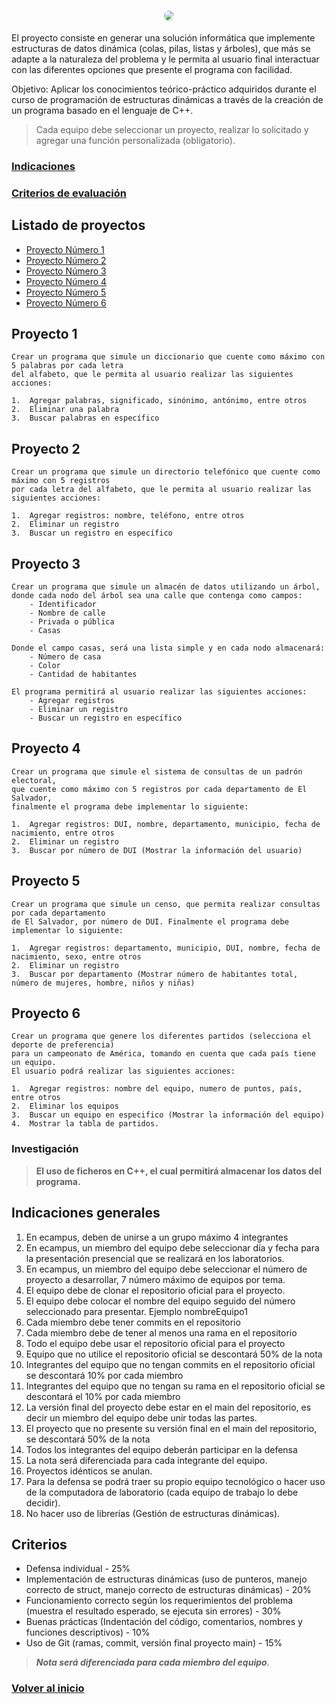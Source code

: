 <a id="top" href="#">
    <h1 align="center">
        <img style="border-radius: 15px;" src="https://i.imgur.com/uekVX44.jpg">
    </h1>
</a>

El proyecto consiste en generar una solución informática que implemente estructuras de datos dinámica (colas, pilas, listas y árboles), que más se adapte a la naturaleza del problema y le permita al usuario final interactuar con las diferentes opciones que presente el programa con facilidad.

Objetivo: Aplicar los conocimientos teórico-práctico adquiridos durante el curso de programación de estructuras dinámicas a través de la creación de un programa basado en el lenguaje de C++.

> Cada equipo debe seleccionar un proyecto, realizar lo solicitado y agregar una función personalizada (obligatorio).

### [Indicaciones](#indicaciones-generales)
### [Criterios de evaluación](#criterios)

## Listado de proyectos
* [Proyecto Número 1](#proyecto-1)
* [Proyecto Número 2](#proyecto-2)
* [Proyecto Número 3](#proyecto-3)
* [Proyecto Número 4](#proyecto-4)
* [Proyecto Número 5](#proyecto-5)
* [Proyecto Número 6](#proyecto-6)



## Proyecto 1

    Crear un programa que simule un diccionario que cuente como máximo con 5 palabras por cada letra 
    del alfabeto, que le permita al usuario realizar las siguientes acciones:

    1.  Agregar palabras, significado, sinónimo, antónimo, entre otros
    2.  Eliminar una palabra
    3.  Buscar palabras en específico

## Proyecto 2

    Crear un programa que simule un directorio telefónico que cuente como máximo con 5 registros 
    por cada letra del alfabeto, que le permita al usuario realizar las siguientes acciones:
   
    1.  Agregar registros: nombre, teléfono, entre otros
    2.  Eliminar un registro
    3.  Buscar un registro en específico

## Proyecto 3

    Crear un programa que simule un almacén de datos utilizando un árbol, 
    donde cada nodo del árbol sea una calle que contenga como campos:
        - Identificador
        - Nombre de calle
        - Privada o pública
        - Casas   
   
    Donde el campo casas, será una lista simple y en cada nodo almacenará:
        - Número de casa
        - Color
        - Cantidad de habitantes   
    
    El programa permitirá al usuario realizar las siguientes acciones:
        - Agregar registros
        - Eliminar un registro
        - Buscar un registro en específico

## Proyecto 4

    Crear un programa que simule el sistema de consultas de un padrón electoral, 
    que cuente como máximo con 5 registros por cada departamento de El Salvador, 
    finalmente el programa debe implementar lo siguiente:
   
    1.  Agregar registros: DUI, nombre, departamento, municipio, fecha de nacimiento, entre otros
    2.  Eliminar un registro
    3.  Buscar por número de DUI (Mostrar la información del usuario)

## Proyecto 5

    Crear un programa que simule un censo, que permita realizar consultas por cada departamento 
    de El Salvador, por número de DUI. Finalmente el programa debe implementar lo siguiente:

    1.  Agregar registros: departamento, municipio, DUI, nombre, fecha de nacimiento, sexo, entre otros
    2.  Eliminar un registro
    3.  Buscar por departamento (Mostrar número de habitantes total, número de mujeres, hombre, niños y niñas)

## Proyecto 6

    Crear un programa que genere los diferentes partidos (selecciona el deporte de preferencia) 
    para un campeonato de América, tomando en cuenta que cada país tiene un equipo. 
    El usuario podrá realizar las siguientes acciones:

    1.  Agregar registros: nombre del equipo, numero de puntos, país, entre otros
    2.  Eliminar los equipos
    3.  Buscar un equipo en especifico (Mostrar la información del equipo)
    4.  Mostrar la tabla de partidos.

### Investigación

> **El uso de ficheros en C++, el cual permitirá almacenar los datos del programa.**

## Indicaciones generales

1. En ecampus, deben de unirse a un grupo máximo 4 integrantes
2. En ecampus, un miembro del equipo debe seleccionar día y fecha para la presentación presencial que se realizará en los laboratorios.
3. En ecampus, un miembro del equipo debe seleccionar el número de proyecto a desarrollar, 7 número máximo de equipos por tema.
4. El equipo debe de clonar el repositorio oficial para el proyecto.
5. El equipo debe colocar el nombre del equipo seguido del número seleccionado para presentar. Ejemplo nombreEquipo1
6. Cada miembro debe tener commits en el repositorio
7. Cada miembro debe de tener al menos una rama en el repositorio
8. Todo el equipo debe usar el repositorio oficial para el proyecto
9. Equipo que no utilice el repositorio oficial se descontará 50% de la nota
10. Integrantes del equipo que no tengan commits en el repositorio oficial se descontará 10% por cada miembro
11. Integrantes del equipo que no tengan su rama en el repositorio oficial se descontará el 10% por cada miembro
12. La versión final del proyecto debe estar en el main del repositorio, es decir un miembro del equipo debe unir todas las partes.
13. El proyecto que no presente su versión final en el main del repositorio, se descontará 50% de la nota
14. Todos los integrantes del equipo deberán participar en la defensa
15. La nota será diferenciada para cada integrante del equipo.
16. Proyectos idénticos se anulan.
17. Para la defensa se podrá traer su propio equipo tecnológico o hacer uso de la computadora de laboratorio (cada equipo de trabajo lo debe decidir).
18. No hacer uso de librerías (Gestión de estructuras dinámicas).

## Criterios

- Defensa individual - 25%
- Implementación de estructuras dinámicas (uso de punteros, manejo correcto de struct, manejo correcto de estructuras dinámicas) - 20%
- Funcionamiento correcto según los requerimientos del problema (muestra el resultado esperado, se ejecuta sin errores) - 30%
- Buenas prácticas (Indentación del código, comentarios, nombres y funciones descriptivos) - 10%
- Uso de Git (ramas, commit, versión final proyecto main) - 15%

> __*Nota será diferenciada para cada miembro del equipo*__.

### [Volver al inicio](#top)